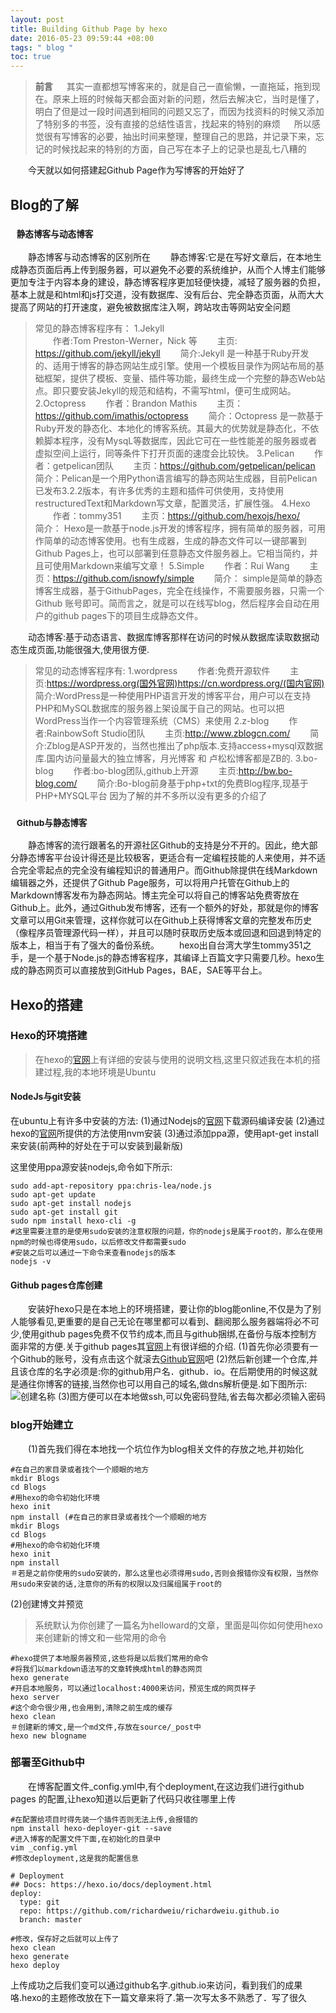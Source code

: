 ```yaml
---
layout: post
title: Building Github Page by hexo
date: 2016-05-23 09:59:44 +08:00
tags: " blog "
toc: true
---
```


>**前言**
>　 其实一直都想写博客来的，就是自己一直偷懒，一直拖延，拖到现在。原来上班的时候每天都会面对新的问题，然后去解决它，当时是懂了，明白了但是过一段时间遇到相同的问题又忘了，而因为找资料的时候又添加了特别多的书签，没有直接的总结性语言，找起来的特别的麻烦
>　 所以感觉很有写博客的必要，抽出时间来整理，整理自己的思路，并记录下来，忘记的时候找起来的特别的方面，自己写在本子上的记录也是乱七八糟的

　　今天就以如何搭建起Github Page作为写博客的开始好了

## Blog的了解 
### <small>&#160;&#160; 静态博客与动态博客 </small>
　　静态博客与动态博客的区别所在
　　静态博客:它是在写好文章后，在本地生成静态页面后再上传到服务器，可以避免不必要的系统维护，从而个人博主们能够更加专注于内容本身的建设，静态博客程序更加轻便快捷，减轻了服务器的负担，基本上就是和html和js打交道，没有数据库、没有后台、完全静态页面，从而大大提高了网站的打开速度，避免被数据库注入啊，跨站攻击等网站安全问题
>常见的静态博客程序有：
1.Jekyll  
　　作者:Tom Preston-Werner，Nick 等
　　主页: https://github.com/jekyll/jekyll
　　简介:Jekyll 是一种基于Ruby开发的、适用于博客的静态网站生成引擎。使用一个模板目录作为网站布局的基础框架，提供了模板、变量、插件等功能，最终生成一个完整的静态Web站点。即只要安装Jekyll的规范和结构，不需写html，便可生成网站。
2.Octopress
　　作者：Brandon Mathis
　　主页：https://github.com/imathis/octopress
　　简介：Octopress 是一款基于Ruby开发的静态化、本地化的博客系统。其最大的优势就是静态化，不依赖脚本程序，没有MysqL等数据库，因此它可在一些性能差的服务器或者虚拟空间上运行，同等条件下打开页面的速度会比较快。
3.Pelican
　　作者：getpelican团队
　　主页：https://github.com/getpelican/pelican
　　简介：Pelican是一个用Python语言编写的静态网站生成器，目前Pelican已发布3.2.2版本，有许多优秀的主题和插件可供使用，支持使用restructuredText和Markdown写文章，配置灵活，扩展性强。
4.Hexo
　　作者：tommy351
　　主页：https://github.com/hexojs/hexo/
　　简介： Hexo是一款基于node.js开发的博客程序，拥有简单的服务器，可用作简单的动态博客使用。也有生成器，生成的静态文件可以一键部署到Github Pages上，也可以部署到任意静态文件服务器上。它相当简约，并且可使用Markdown来编写文章！
5.Simple
　　作者：Rui Wang
　　主页：https://github.com/isnowfy/simple
　　简介： simple是简单的静态博客生成器，基于GithubPages，完全在线操作，不需要服务器，只需一个 Github 账号即可。简而言之，就是可以在线写blog，然后程序会自动在用户的github pages下的项目生成静态文件。

　　动态博客:基于动态语言、数据库博客那样在访问的时候从数据库读取数据动态生成页面,功能很强大,使用很方便.
>常见的动态博客程序有:
1.wordpress
　　作者:免费开源软件
　　主页:https://wordpress.org(国外官网)https://cn.wordpress.org/(国内官网)
　　简介:WordPress是一种使用PHP语言开发的博客平台，用户可以在支持PHP和MySQL数据库的服务器上架设属于自己的网站。也可以把 WordPress当作一个内容管理系统（CMS）来使用
2.z-blog
　　作者:RainbowSoft Studio团队
　　主页:http://www.zblogcn.com/
　　简介:Zblog是ASP开发的，当然也推出了php版本.支持access+mysql双数据库.国内访问量最大的独立博客，月光博客 和 卢松松博客都是ZB的.
3.bo-blog
　　作者:bo-blog团队,github上开源
　　主页:http://bw.bo-blog.com/
　　简介:Bo-blog前身基于php+txt的免费Blog程序,现基于PHP+MYSQL平台
因为了解的并不多所以没有更多的介绍了

### <small>&#160;&#160; Github与静态博客</small>
　　静态博客的流行跟著名的开源社区Github的支持是分不开的。因此，绝大部分静态博客平台设计得还是比较极客，更适合有一定编程技能的人来使用，并不适合完全零起点的完全没有编程知识的普通用户。而Github除提供在线Markdown编辑器之外，还提供了Github Page服务，可以将用户托管在Github上的Markdown博客发布为静态网站。博主完全可以将自己的博客站免费寄放在Github上。此外，通过Github发布博客，还有一个额外的好处，那就是你的博客文章可以用Git来管理，这样你就可以在Github上获得博客文章的完整发布历史（像程序员管理源代码一样），并且可以随时获取历史版本或回退和回退到特定的版本上，相当于有了强大的备份系统。
　　hexo出自台湾大学生tommy351之手，是一个基于Node.js的静态博客程序，其编译上百篇文字只需要几秒。hexo生成的静态网页可以直接放到GitHub Pages，BAE，SAE等平台上。

## Hexo的搭建
### Hexo的环境搭建

>在hexo的[官网](https://hexo.io/docs/)上有详细的安装与使用的说明文档,这里只叙述我在本机的搭建过程,我的本地环境是Ubuntu

#### NodeJs与git安装
在ubuntu上有许多中安装的方法:
(1)通过Nodejs的[官网](https://nodejs.org/en/)下载源码编译安装
(2)通过hexo的[官网](https://hexo.io/docs/)所提供的方法使用nvm安装
(3)通过添加ppa源，使用apt-get install来安装(前两种的好处在于可以安装到最新版)

这里使用ppa源安装nodejs,命令如下所示:
```
sudo add-apt-repository ppa:chris-lea/node.js
sudo apt-get update
sudo apt-get install nodejs
sudo apt-get install git
sudo npm install hexo-cli -g
#这里需要注意的是使用sudo安装的注意权限的问题，你的nodejs是属于root的，那么在使用npm的时候也得使用sudo，以后修改文件都需要sudo
#安装之后可以通过一下命令来查看nodejs的版本
nodejs -v
```
#### Github pages仓库创建
　　安装好hexo只是在本地上的环境搭建，要让你的blog能online,不仅是为了别人能够看见,更重要的是自己无论在哪里都可以看到、翻阅那么服务器端将必不可少,使用github pages免费不仅节约成本,而且与github捆绑,在备份与版本控制方面非常的方便.关于github pages其[官网](https://pages.github.com/)上有很详细的介绍.
(1)首先你必须要有一个Github的账号，没有点击这个就滚去[Github官网](https://github.com/)吧
(2)然后新创建一个仓库,并且该仓库的名字必须是:你的github用户名．github．io。在后期使用的时候这就是通往你博客的链接,当然你也可以用自己的域名,做dns解析便是.如下图所示:
![创建名称](http://7xu3tw.com1.z0.glb.clouddn.com/Selection_003.png)
(3)图方便可以在本地做ssh,可以免密码登陆,省去每次都必须输入密码
### blog开始建立
　　(1)首先我们得在本地找一个坑位作为blog相关文件的存放之地,并初始化
```
#在自己的家目录或者找个一个顺眼的地方
mkdir Blogs
cd Blogs
#用hexo的命令初始化环境
hexo init
npm install (#在自己的家目录或者找个一个顺眼的地方
mkdir Blogs
cd Blogs
#用hexo的命令初始化环境
hexo init
npm install 
＃若是之前你使用的sudo安装的，那么这里也必须得用sudo,否则会报错你没有权限，当然你用sudo来安装的话,注意你的所有的权限以及归属组属于root的
```
(2)创建博文并预览
>系统默认为你创建了一篇名为helloward的文章，里面是叫你如何使用hexo来创建新的博文和一些常用的命令

```
#hexo提供了本地服务器预览,这些将是以后我们常用的命令
#将我们以markdown语法写的文章转换成html的静态网页
hexo generate
#开启本地服务，可以通过localhost:4000来访问，预览生成的网页样子
hexo server
#这个命令很少用,也会用到,清除之前生成的缓存
hexo clean
＃创建新的博文,是一个md文件,存放在source/_post中
hexo new blogname
```
### 部署至Github中
　　在博客配置文件_config.yml中,有个deployment,在这边我们进行github pages 的配置,让hexo知道以后更新了代码只收往哪里上传
```
#在配置给项目时得先装一个插件否则无法上传,会报错的
npm install hexo-deployer-git --save
#进入博客的配置文件下面,在初始化的目录中
vim _config.yml
#修改deployment,这是我的配置信息

# Deployment
## Docs: https://hexo.io/docs/deployment.html
deploy:
  type: git
  repo: https://github.com/richardweiu/richardweiu.github.io
  branch: master

#修改，保存好之后就可以上传了
hexo clean
hexo generate
hexo deploy
```
上传成功之后我们变可以通过github名字.github.io来访问，看到我们的成果咯.hexo的主题修改放在下一篇文章来将了.第一次写太多不熟悉了．写了很久
